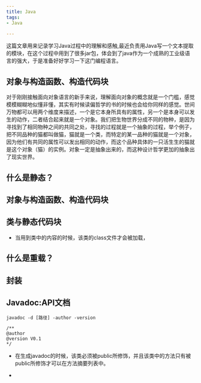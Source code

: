 ```yaml
---
title: Java
tags:
- Java

---
```


这篇文章用来记录学习Java过程中的理解和感触,最近负责用Java写一个文本提取的模块，在这个过程中用到了很多jar包，体会到了java作为一个成熟的工业级语言的强大，于是准备好好学习一下这门编程语言。

<!--more-->

## 对象与构造函数、构造代码块
对于刚刚接触面向对象语言的新手来说，理解面向对象的概念就是一个门槛，感觉模模糊糊地似懂非懂，其实有时候读偏哲学的书的时候也会给你同样的感觉。世间万物都可以用两个维度来描述，一个是它本身所具有的属性，另一个是本身可以发生的动作，二者结合起来就是一个对象。我们把生物世界分成不同的物种，是因为寻找到了相同物种之间的共同之处，寻找的过程就是一个抽象的过程，举个例子，把不同品种的猫都叫做猫，猫就是一个类，而特定的某一品种的猫就是一个对象，因为他们有共同的属性可以发出相同的动作，而这个品种具体的一只活生生的猫就是这个对象（猫）的实例。对象一定是抽象出来的，而这种设计哲学更加的抽象出了现实世界。

## 什么是静态？


## 对象与构造函数、构造代码块


## 类与静态代码块
- 当用到类中的内容的时候，该类的class文件才会被加载，

## 什么是重载？

## 封装

## Javadoc:API文档

```
javadoc -d [路径] -author -version

/**
@author
@version V0.1
*/

```

- 在生成javadoc的时候，该类必须被public所修饰，并且该类中的方法只有被public所修饰才可以在方法摘要列表中。

-  

